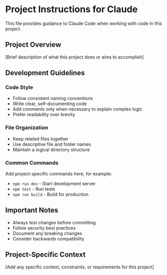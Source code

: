 # Project Instructions for Claude

This file provides guidance to Claude Code when working with code in this project.

## Project Overview

[Brief description of what this project does or aims to accomplish]

## Development Guidelines

### Code Style
- Follow consistent naming conventions
- Write clear, self-documenting code
- Add comments only when necessary to explain complex logic
- Prefer readability over brevity

### File Organization
- Keep related files together
- Use descriptive file and folder names
- Maintain a logical directory structure

### Common Commands

Add project-specific commands here, for example:
- `npm run dev` - Start development server
- `npm test` - Run tests
- `npm run build` - Build for production

## Important Notes

- Always test changes before committing
- Follow security best practices
- Document any breaking changes
- Consider backwards compatibility

## Project-Specific Context

[Add any specific context, constraints, or requirements for this project]